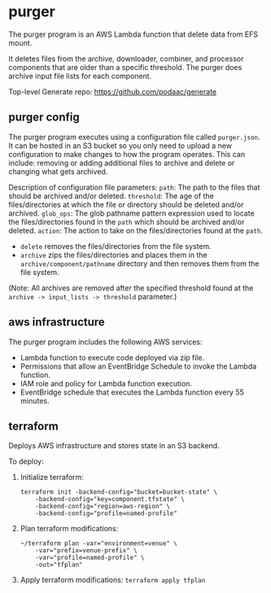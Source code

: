 # purger

The purger program is an AWS Lambda function that delete data from EFS mount.

It deletes files from the archive, downloader, combiner, and processor components that are older than a specific threshold. The purger does archive input file lists for each component.

Top-level Generate repo: https://github.com/podaac/generate

## purger config

The purger program executes using a configuration file called `purger.json`. It can be hosted in an S3 bucket so you only need to upload a new configuration to make changes to how the program operates. This can include: removing or adding additional files to archive and delete or changing what gets archived.

Description of configuration file parameters:
`path`: The path to the files that should be archived and/or deleted.
`threshold`: The age of the files/directories at which the file or directory should be deleted and/or archived.
`glob_ops`: The glob pathname pattern expression used to locate the files/directories found in the `path` which should be archived and/or deleted.
`action`: The action to take on the files/directories found at the `path`. 
- `delete` removes the files/directories from the file system. 
- `archive` zips the files/directories and places them in the `archive/component/pathname` directory and then removes them from the file system.

(Note: All archives are removed after the specified threshold found at the `archive -> input_lists -> threshold` parameter.)

## aws infrastructure

The purger program includes the following AWS services:
- Lambda function to execute code deployed via zip file.
- Permissions that allow an EventBridge Schedule to invoke the Lambda function.
- IAM role and policy for Lambda function execution.
- EventBridge schedule that executes the Lambda function every 55 minutes.

## terraform 

Deploys AWS infrastructure and stores state in an S3 backend.

To deploy:
1. Initialize terraform: 
    ```
    terraform init -backend-config="bucket=bucket-state" \
        -backend-config="key=component.tfstate" \
        -backend-config="region=aws-region" \
        -backend-config="profile=named-profile"
    ```
2. Plan terraform modifications: 
    ```
    ~/terraform plan -var="environment=venue" \
        -var="prefix=venue-prefix" \
        -var="profile=named-profile" \
        -out="tfplan"
    ```
3. Apply terraform modifications: `terraform apply tfplan`